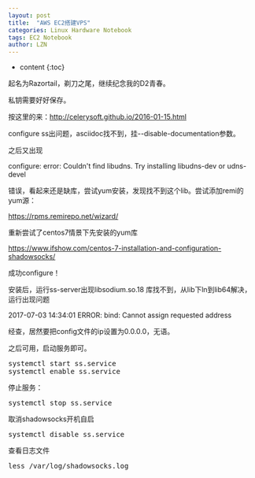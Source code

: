 ```yaml
---
layout: post
title:  "AWS EC2搭建VPS" 
categories: Linux Hardware Notebook 
tags: EC2 Notebook
author: LZN
---
```


* content
{:toc}

起名为Razortail，剃刀之尾，继续纪念我的D2青春。

私钥需要好好保存。

按这里的来：http://celerysoft.github.io/2016-01-15.html

configure ss出问题，asciidoc找不到，挂--disable-documentation参数。

之后又出现

configure: error: Couldn't find libudns. Try installing libudns-dev or udns-devel

错误，看起来还是缺库，尝试yum安装，发现找不到这个lib。尝试添加remi的yum源：

https://rpms.remirepo.net/wizard/

重新尝试了centos7情景下先安装的yum库

https://www.ifshow.com/centos-7-installation-and-configuration-shadowsocks/

成功configure！

安装后，运行ss-server出现libsodium.so.18 库找不到，从lib下ln到lib64解决，运行出现问题

2017-07-03 14:34:01 ERROR: bind: Cannot assign requested address

经查，居然要把config文件的ip设置为0.0.0.0，无语。

之后可用，启动服务即可。
<pre>systemctl start ss.service
systemctl enable ss.service</pre>
停止服务：
<pre>systemctl stop ss.service</pre>
取消shadowsocks开机自启
<pre>systemctl disable ss.service</pre>
查看日志文件
<pre>less /var/log/shadowsocks.log</pre>
